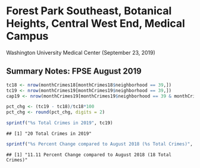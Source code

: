 Forest Park Southeast, Botanical Heights, Central West End, Medical
Campus
================
Washington University Medical Center
(September 23, 2019)

## Summary Notes: FPSE August 2019

``` r
tc18 <- nrow(monthCrimes18[monthCrimes18$neighborhood == 39,])
tc19 <- nrow(monthCrimes19[monthCrimes19$neighborhood == 39,])
cap19 <- nrow(monthCrimes19[monthCrimes19$neighborhood == 39 & monthCrimes19$crimeCatNum == 4 | monthCrimes19$neighborhood == 39 & monthCrimes19$crimeCatNum == 3,])

pct_chg <- (tc19 - tc18)/tc18*100 
pct_chg <- round(pct_chg, digits = 2)

sprintf("%s Total Crimes in 2019", tc19)
```

    ## [1] "20 Total Crimes in 2019"

``` r
sprintf("%s Percent Change compared to August 2018 (%s Total Crimes)", pct_chg, tc18)
```

    ## [1] "11.11 Percent Change compared to August 2018 (18 Total Crimes)"
